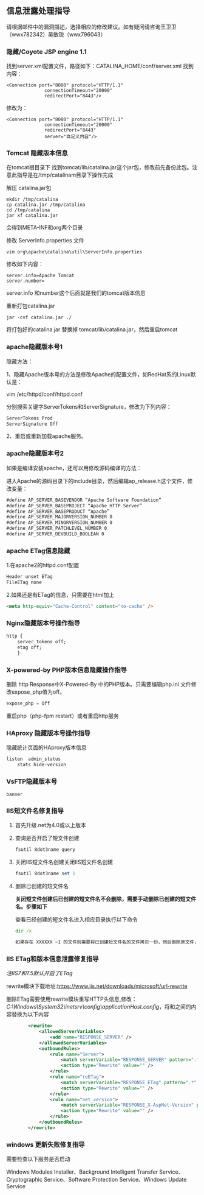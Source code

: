 ## 信息泄露处理指导

请根据邮件中的漏洞描述，选择相应的修改建议。如有疑问请咨询王卫卫（wwx782342）吴敏锐（wwx796043）

### 隐藏/Coyote JSP engine 1.1

找到server.xml配置文件，路径如下：CATALINA_HOME/conf/server.xml
找到内容：

```hxm
<Connection port="8080" protocol="HTTP/1.1"
              connectionTimeout="20000"
              redirectPort="8443"/>
```

修改为：

```hxml
<Connection port="8080" protocol="HTTP/1.1"
              connectionTimeout="20000"
              redirectPort="8443"
              server="自定义内容"/>
```

### Tomcat 隐藏版本信息

 在tomcat根目录下 找到tomcat/lib/catalina.jar这个jar包，修改前先备份此包。注意此指导是在/tmp/catalinam目录下操作完成

解压 catalina.jar包

```shell
mkdir /tmp/catalina
cp catalina.jar /tmp/catalina
cd /tmp/catalina
jar xf catalina.jar
```

会得到META-INF和org两个目录

修改  ServerInfo.properties 文件

```shell
vim org\apache\catalina\util\ServerInfo.properties
```

修改如下内容：

```shell
server.info=Apache Tomcat
server.number=
```

server.info 和number这个后面就是我们的tomcat版本信息

重新打包catalina.jar

```shell
jar -cvf catalina.jar ./
```

将打包好的catalina.jar 替换掉 tomcat/lib/catalina.jar，然后重启tomcat

### apache隐藏版本号1

隐藏方法：

1、隐藏Apache版本号的方法是修改Apache的配置文件，如RedHat系的Linux默认是：

vim /etc/httpd/conf/httpd.conf

分别搜索关键字ServerTokens和ServerSignature，修改为下列内容：

```xml
ServerTokens Prod
ServerSignature Off
```

2、重启或重新加载apache服务。

### apache隐藏版本号2

如果是编译安装apache，还可以用修改源码编译的方法：

进入Apache的源码目录下的include目录，然后编辑ap_release.h这个文件，修改变量：

```xml
#define AP_SERVER_BASEVENDOR “Apache Software Foundation”
#define AP_SERVER_BASEPROJECT “Apache HTTP Server”
#define AP_SERVER_BASEPRODUCT “Apache”
#define AP_SERVER_MAJORVERSION_NUMBER 0
#define AP_SERVER_MINORVERSION_NUMBER 0
#define AP_SERVER_PATCHLEVEL_NUMBER 0
#define AP_SERVER_DEVBUILD_BOOLEAN 0
```



### apache ETag信息隐藏

1.在apache2的httpd.conf配置

```xml
Header unset ETag
FileETag none
```

2.如果还是有ETag的信息，只需要在html加上

```html
<meta http-equiv="Cache-Control" content="no-cache" />
```

### Nginx隐藏版本号操作指导

```xml
http {
   	server_tokens off;
	etag off;
	}
```

### X-powered-by PHP版本信息隐藏操作指导

删除 http Response中X-Powered-By 中的PHP版本。只需要编辑php.ini 文件修改expose_php值为off。

```php
expose_php = Off
```

重启php（php-fpm restart）或者重启http服务

### HAproxy 隐藏版本号操作指导

隐藏统计页面的HAproxy版本信息 

```xml
listen  admin_status 
	stats hide-version
```

### VsFTP隐藏版本号

```shell
banner
```

### IIS短文件名修复指导

1. 首先升级.net为4.0或以上版本

2. 查询是否开启了短文件创建

   ```powershell
   fsutil 8dot3name query
   ```

3. 关闭IIS短文件名创建关闭IIS短文件名创建

   ```powershell
   fsutil 8dot3name set 1
   ```

4. 删除已创建的短文件名

   **关闭短文件创建后已创建的短文件名不会删除，需要手动删除已创建的短文件名。步骤如下**

   查看已经创建的短文件名进入相应目录执行以下命令

   ```cmd
   dir /x
   ```

   ```xml
   如果存在 XXXXXX ~1 的文件则需要将已创建短文件名的文件拷贝一份，然后删除原文件，再将拷贝的文件改为原来的名称即可
   ```

### IIS ETag和版本信息泄露修复指导

*注IIS7和7.5默认开启了ETag*

rewrite模块下载地址:https://www.iis.net/downloads/microsoft/url-rewrite

删除ETag需要使用rewrite模块重写HTTP头信息,修改：*C:\Windows\System32\inetsrv\config\applicationHost.config*，将<rewrite>和</rewrite>之间的内容替换为以下内容

```xml
        <rewrite>
            <allowedServerVariables>
                <add name="RESPONSE_SERVER" />
            </allowedServerVariables>
            <outboundRules>
                <rule name="Server">
                    <match serverVariable="RESPONSE_SERVER" pattern=".*" />
                    <action type="Rewrite" value="" />
                </rule>
                <rule name="reETag">
                    <match serverVariable="RESPONSE_ETag" pattern=".*" />
                    <action type="Rewrite" value="" />
                </rule>
                <rule name="net_version">
                    <match serverVariable="RESPONSE_X-AspNet-Version" pattern=".*" />
                    <action type="Rewrite" value="" />
                </rule>
            </outboundRules>
        </rewrite>
```

### windows 更新失败修复指导

需要检查以下服务是否启动

Windows Modules Installer、Background Intelligent Transfer Service、Cryptographic Service、Software
Protection Service、Windows Update Service